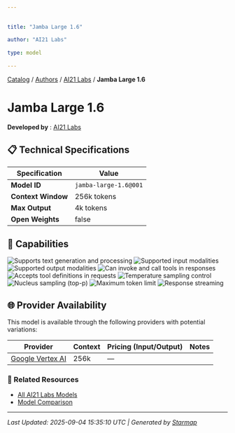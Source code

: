 ```yaml
---
  
  
title: "Jamba Large 1.6"
  
author: "AI21 Labs"
  
type: model
  
---
```

  
  
  
[Catalog](../../../..) / [Authors](../../..) / [AI21 Labs](../..) / **Jamba Large 1.6**
  
  
# Jamba Large 1.6
  
**Developed by**
: 
[AI21 Labs](../)
  
  
## 📋 Technical Specifications
  
| Specification | Value |
|---------|---------|
| **Model ID** | `jamba-large-1.6@001` |
| **Context Window** | 256k tokens |
| **Max Output** | 4k tokens |
| **Open Weights** | false |

  
## 🎯 Capabilities
  
![Supports text generation and processing](https://img.shields.io/badge/text-✓-blue) ![Supported input modalities](https://img.shields.io/badge/input-text-teal) ![Supported output modalities](https://img.shields.io/badge/output-text-cyan) ![Can invoke and call tools in responses](https://img.shields.io/badge/tool__calls-✓-yellow) ![Accepts tool definitions in requests](https://img.shields.io/badge/tools-✓-yellow) ![Temperature sampling control](https://img.shields.io/badge/temperature-core-red) ![Nucleus sampling (top-p)](https://img.shields.io/badge/top__p-core-red) ![Maximum token limit](https://img.shields.io/badge/max__tokens-core-blue) ![Response streaming](https://img.shields.io/badge/streaming-✓-cyan)
  
  
## 🌐 Provider Availability
  
This model is available through the following providers with potential variations:
  
  
| Provider | Context | Pricing (Input/Output) | Notes |
|---------|---------|---------|---------|
| [Google Vertex AI](../../../providers/google-vertex/models/jamba-large-1.6-at-001.md) | 256k | — |  |

  
### 🔗 Related Resources
  
- [All AI21 Labs Models](../)
- [Model Comparison](../../../../models/)
  
  
---
*Last Updated: 2025-09-04 15:35:10 UTC | Generated by [Starmap](https://github.com/agentstation/starmap)*